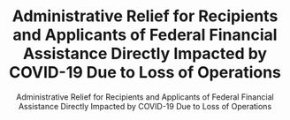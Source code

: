 ---
layout: resources-landing
title: "Administrative Relief for Recipients and Applicants of Federal Financial Assistance Directly Impacted by COVID-19 Due to Loss of Operations"
subtitle: "Administrative Relief for Recipients and Applicants of Federal Financial Assistance Directly Impacted by COVID-19 Due to Loss of Operations"
external_link: https://www.whitehouse.gov/wp-content/uploads/2020/03/M-20-17.pdf
filters: federal-financial-assistance memorandum omb 2020
fiscal_year: 2020
council: "COFFA"
---